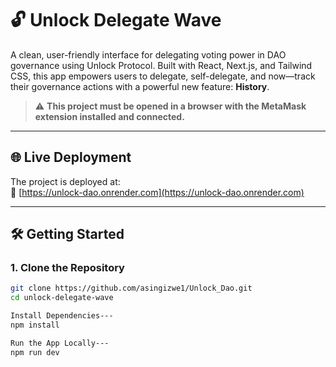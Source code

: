 # 🔓 Unlock Delegate Wave

A clean, user-friendly interface for delegating voting power in DAO governance using Unlock Protocol. Built with React, Next.js, and Tailwind CSS, this app empowers users to delegate, self-delegate, and now—track their governance actions with a powerful new feature: **History**.

> ⚠️ **This project must be opened in a browser with the MetaMask extension installed and connected.**

---

## 🌐 Live Deployment

The project is deployed at:  
🔗 [https://unlock-dao.onrender.com](https://unlock-dao.onrender.com)

---

## 🛠️ Getting Started

### 1. Clone the Repository

```bash
git clone https://github.com/asingizwe1/Unlock_Dao.git
cd unlock-delegate-wave

Install Dependencies---
npm install

Run the App Locally---
npm run dev